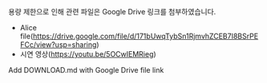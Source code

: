 용량 제한으로 인해 관련 파일은 Google Drive 링크를 첨부하였습니다.
- Alice file(https://drive.google.com/file/d/171bUwqTybSn1RjmvhZCEB7I8BSrPEFCc/view?usp=sharing)
- 시연 영상(https://youtu.be/5OCwIEMRieg)

Add DOWNLOAD.md with Google Drive file link
